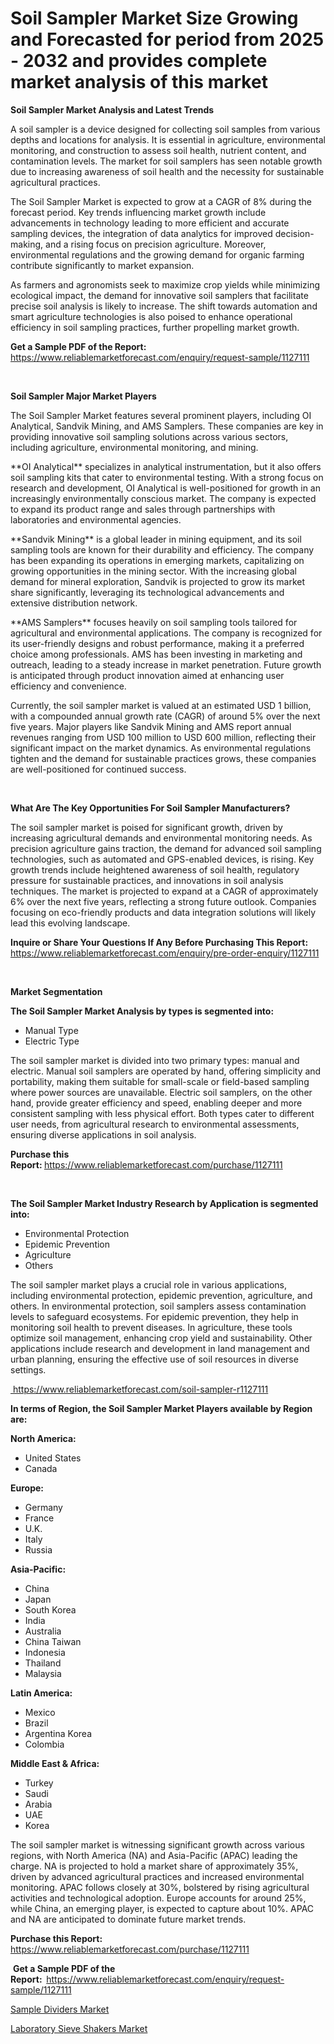 <p><h1>Soil Sampler Market Size Growing and Forecasted for period from 2025 - 2032 and provides complete market analysis of this market</h1></p><p><strong>Soil Sampler Market Analysis and Latest Trends</strong></p>
<p><p>A soil sampler is a device designed for collecting soil samples from various depths and locations for analysis. It is essential in agriculture, environmental monitoring, and construction to assess soil health, nutrient content, and contamination levels. The market for soil samplers has seen notable growth due to increasing awareness of soil health and the necessity for sustainable agricultural practices. </p><p>The Soil Sampler Market is expected to grow at a CAGR of 8% during the forecast period. Key trends influencing market growth include advancements in technology leading to more efficient and accurate sampling devices, the integration of data analytics for improved decision-making, and a rising focus on precision agriculture. Moreover, environmental regulations and the growing demand for organic farming contribute significantly to market expansion. </p><p>As farmers and agronomists seek to maximize crop yields while minimizing ecological impact, the demand for innovative soil samplers that facilitate precise soil analysis is likely to increase. The shift towards automation and smart agriculture technologies is also poised to enhance operational efficiency in soil sampling practices, further propelling market growth.</p></p>
<p><strong>Get a Sample PDF of the Report:&nbsp;</strong> <a href="https://www.reliablemarketforecast.com/enquiry/request-sample/1127111?utm_campaign=1169&utm_medium=2&utm_source=Github&utm_content=ia&utm_term=21022025&utm_id=soil-sampler">https://www.reliablemarketforecast.com/enquiry/request-sample/1127111</a></p>
<p>&nbsp;</p>
<p><strong>Soil Sampler Major Market Players</strong></p>
<p><p>The Soil Sampler Market features several prominent players, including OI Analytical, Sandvik Mining, and AMS Samplers. These companies are key in providing innovative soil sampling solutions across various sectors, including agriculture, environmental monitoring, and mining. </p><p>**OI Analytical** specializes in analytical instrumentation, but it also offers soil sampling kits that cater to environmental testing. With a strong focus on research and development, OI Analytical is well-positioned for growth in an increasingly environmentally conscious market. The company is expected to expand its product range and sales through partnerships with laboratories and environmental agencies.</p><p>**Sandvik Mining** is a global leader in mining equipment, and its soil sampling tools are known for their durability and efficiency. The company has been expanding its operations in emerging markets, capitalizing on growing opportunities in the mining sector. With the increasing global demand for mineral exploration, Sandvik is projected to grow its market share significantly, leveraging its technological advancements and extensive distribution network.</p><p>**AMS Samplers** focuses heavily on soil sampling tools tailored for agricultural and environmental applications. The company is recognized for its user-friendly designs and robust performance, making it a preferred choice among professionals. AMS has been investing in marketing and outreach, leading to a steady increase in market penetration. Future growth is anticipated through product innovation aimed at enhancing user efficiency and convenience.</p><p>Currently, the soil sampler market is valued at an estimated USD 1 billion, with a compounded annual growth rate (CAGR) of around 5% over the next five years. Major players like Sandvik Mining and AMS report annual revenues ranging from USD 100 million to USD 600 million, reflecting their significant impact on the market dynamics. As environmental regulations tighten and the demand for sustainable practices grows, these companies are well-positioned for continued success.</p></p>
<p>&nbsp;</p>
<p><strong>What Are The Key Opportunities For Soil Sampler Manufacturers?</strong></p>
<p><p>The soil sampler market is poised for significant growth, driven by increasing agricultural demands and environmental monitoring needs. As precision agriculture gains traction, the demand for advanced soil sampling technologies, such as automated and GPS-enabled devices, is rising. Key growth trends include heightened awareness of soil health, regulatory pressure for sustainable practices, and innovations in soil analysis techniques. The market is projected to expand at a CAGR of approximately 6% over the next five years, reflecting a strong future outlook. Companies focusing on eco-friendly products and data integration solutions will likely lead this evolving landscape.</p></p>
<p><strong>Inquire or Share Your Questions If Any Before Purchasing This Report:</strong> <a href="https://www.reliablemarketforecast.com/enquiry/pre-order-enquiry/1127111?utm_campaign=1169&utm_medium=2&utm_source=Github&utm_content=ia&utm_term=21022025&utm_id=soil-sampler">https://www.reliablemarketforecast.com/enquiry/pre-order-enquiry/1127111</a></p>
<p>&nbsp;</p>
<p><strong>Market Segmentation</strong></p>
<p><strong>The Soil Sampler Market Analysis by types is segmented into:</strong></p>
<p><ul><li>Manual Type</li><li>Electric Type</li></ul></p>
<p><p>The soil sampler market is divided into two primary types: manual and electric. Manual soil samplers are operated by hand, offering simplicity and portability, making them suitable for small-scale or field-based sampling where power sources are unavailable. Electric soil samplers, on the other hand, provide greater efficiency and speed, enabling deeper and more consistent sampling with less physical effort. Both types cater to different user needs, from agricultural research to environmental assessments, ensuring diverse applications in soil analysis.</p></p>
<p><strong>Purchase this Report:&nbsp;</strong><a href="https://www.reliablemarketforecast.com/purchase/1127111?utm_campaign=1169&utm_medium=2&utm_source=Github&utm_content=ia&utm_term=21022025&utm_id=soil-sampler">https://www.reliablemarketforecast.com/purchase/1127111</a></p>
<p>&nbsp;</p>
<p><strong>The Soil Sampler Market Industry Research by Application is segmented into:</strong></p>
<p><ul><li>Environmental Protection</li><li>Epidemic Prevention</li><li>Agriculture</li><li>Others</li></ul></p>
<p><p>The soil sampler market plays a crucial role in various applications, including environmental protection, epidemic prevention, agriculture, and others. In environmental protection, soil samplers assess contamination levels to safeguard ecosystems. For epidemic prevention, they help in monitoring soil health to prevent diseases. In agriculture, these tools optimize soil management, enhancing crop yield and sustainability. Other applications include research and development in land management and urban planning, ensuring the effective use of soil resources in diverse settings.</p></p>
<p><a href="https://www.reliablemarketforecast.com/soil-sampler-r1127111?utm_campaign=1169&utm_medium=2&utm_source=Github&utm_content=ia&utm_term=21022025&utm_id=soil-sampler">&nbsp;https://www.reliablemarketforecast.com/soil-sampler-r1127111</a></p>
<p><strong>In terms of Region, the Soil Sampler Market Players available by Region are:</strong></p>
<p>
    <p> <strong> North America: </strong>
        <ul>
            <li>United States</li>
            <li>Canada</li>
        </ul>
        </p> 
    <p> <strong> Europe: </strong>
        <ul>
            <li>Germany</li>
            <li>France</li>
            <li>U.K.</li>
            <li>Italy</li>
            <li>Russia</li>
        </ul>
        </p> 
    <p> <strong> Asia-Pacific: </strong>
        <ul>
            <li>China</li>
            <li>Japan</li>
            <li>South Korea</li>
            <li>India</li>
            <li>Australia</li>
            <li>China Taiwan</li>
            <li>Indonesia</li>
            <li>Thailand</li>
            <li>Malaysia</li>
        </ul>
        </p> 
    <p> <strong> Latin America: </strong>
        <ul>
            <li>Mexico</li>
            <li>Brazil</li>
            <li>Argentina Korea</li>
            <li>Colombia</li>
        </ul>
        </p> 
    <p> <strong> Middle East & Africa: </strong>
        <ul>
            <li>Turkey</li>
            <li>Saudi</li>
            <li>Arabia</li>
            <li>UAE</li>
            <li>Korea</li>
        </ul>
    </p>
    </p>
<p><p>The soil sampler market is witnessing significant growth across various regions, with North America (NA) and Asia-Pacific (APAC) leading the charge. NA is projected to hold a market share of approximately 35%, driven by advanced agricultural practices and increased environmental monitoring. APAC follows closely at 30%, bolstered by rising agricultural activities and technological adoption. Europe accounts for around 25%, while China, an emerging player, is expected to capture about 10%. APAC and NA are anticipated to dominate future market trends.</p></p>
<p><strong>Purchase this Report: </strong><a href="https://www.reliablemarketforecast.com/purchase/1127111?utm_campaign=1169&utm_medium=2&utm_source=Github&utm_content=ia&utm_term=21022025&utm_id=soil-sampler">https://www.reliablemarketforecast.com/purchase/1127111</a></p>
<p>&nbsp;<strong>Get a Sample PDF of the Report:&nbsp;&nbsp;</strong><a href="https://www.reliablemarketforecast.com/enquiry/request-sample/1127111?utm_campaign=1169&utm_medium=2&utm_source=Github&utm_content=ia&utm_term=21022025&utm_id=soil-sampler">https://www.reliablemarketforecast.com/enquiry/request-sample/1127111</a></p>
<p><strong></strong></p>
<p><p><a href="https://github.com/pizolina/Market-Research-Report-List-7/blob/main/sample-dividers-market.md?utm_campaign=1169&utm_medium=2&utm_source=Github&utm_content=ia&utm_term=21022025&utm_id=soil-sampler">Sample Dividers Market</a></p><p><a href="https://github.com/iousefzuzic/Market-Research-Report-List-1/blob/main/laboratory-sieve-shakers-market.md?utm_campaign=1169&utm_medium=2&utm_source=Github&utm_content=ia&utm_term=21022025&utm_id=soil-sampler">Laboratory Sieve Shakers Market</a></p></p>